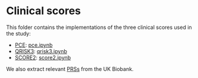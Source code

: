 # Clinical scores

This folder contains the implementations of the three clinical scores used in the study: 

- [PCE](https://pubmed.ncbi.nlm.nih.gov/24222018/): [pce.ipynb](./pce.ipynb)
- [QRISK3](https://pubmed.ncbi.nlm.nih.gov/28536104/): [qrisk3.ipynb](./qrisk3.ipynb)
- [SCORE2](https://pubmed.ncbi.nlm.nih.gov/36441402/): [score2.ipynb](./score2.ipynb)

We also extract relevant [PRSs](./prs.ipynb) from the UK Biobank.